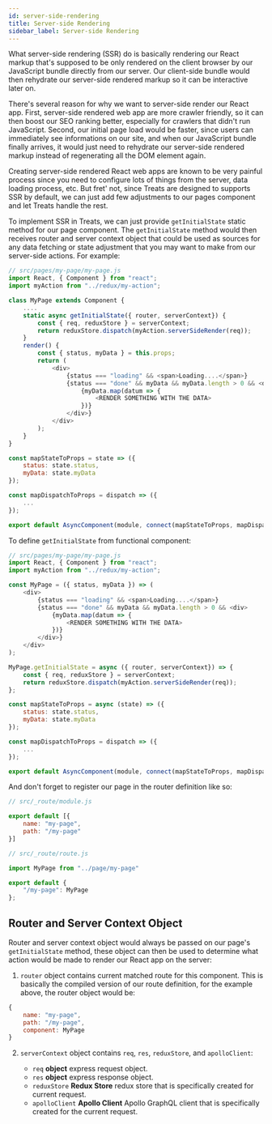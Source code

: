```yaml
---
id: server-side-rendering
title: Server-side Rendering
sidebar_label: Server-side Rendering
---
```


What server-side rendering (SSR) do is basically rendering our React markup that's supposed to be only rendered on the client browser by our JavaScript bundle directly from our server. Our client-side bundle would then rehydrate our server-side rendered markup so it can be interactive later on.

There's several reason for why we want to server-side render our React app. First, server-side rendered web app are more crawler friendly, so it can then boost our SEO ranking better, especially for crawlers that didn't run JavaScript. Second, our initial page load would be faster, since users can immediately see informations on our site, and when our JavaScript bundle finally arrives, it would just need to rehydrate our server-side rendered markup instead of regenerating all the DOM element again.

Creating server-side rendered React web apps are known to be very painful process since you need to configure lots of things from the server, data loading process, etc. But fret' not, since Treats are designed to supports SSR by default, we can just add few adjustments to our pages component and let Treats handle the rest.

To implement SSR in Treats, we can just provide `getInitialState` static method for our page component. The `getInitialState` method would then receives router and server context object that could be used as sources for any data fetching or state adjustment that you may want to make from our server-side actions. For example:

```js
// src/pages/my-page/my-page.js
import React, { Component } from "react";
import myAction from "../redux/my-action";

class MyPage extends Component {
    ....
    static async getInitialState({ router, serverContext}) {
        const { req, reduxStore } = serverContext;
        return reduxStore.dispatch(myAction.serverSideRender(req));
    }
    render() {
        const { status, myData } = this.props;
        return (
            <div>
                {status === "loading" && <span>Loading....</span>}
                {status === "done" && myData && myData.length > 0 && <div>
                    {myData.map(datum => {
                        <RENDER SOMETHING WITH THE DATA>
                    })}
                </div>}
            </div>
        );
    }
}

const mapStateToProps = state => ({
    status: state.status,
    myData: state.myData
});

const mapDispatchToProps = dispatch => ({
    ...
});

export default AsyncComponent(module, connect(mapStateToProps, mapDispatchToProps)(MyPage));
```

To define `getInitialState` from functional component:

```js
// src/pages/my-page/my-page.js
import React, { Component } from "react";
import myAction from "../redux/my-action";

const MyPage = ({ status, myData }) => (
    <div>
        {status === "loading" && <span>Loading....</span>}
        {status === "done" && myData && myData.length > 0 && <div>
            {myData.map(datum => {
                <RENDER SOMETHING WITH THE DATA>
            })}
        </div>}
    </div>
);

MyPage.getInitialState = async ({ router, serverContext}) => {
    const { req, reduxStore } = serverContext;
    return reduxStore.dispatch(myAction.serverSideRender(req));
};

const mapStateToProps = async (state) => ({
    status: state.status,
    myData: state.myData
});

const mapDispatchToProps = dispatch => ({
    ...
});

export default AsyncComponent(module, connect(mapStateToProps, mapDispatchToProps)(MyPage));
```

And don't forget to register our page in the router definition like so:

```js
// src/_route/module.js

export default [{
    name: "my-page",
    path: "/my-page"
}]
```

```js
// src/_route/route.js

import MyPage from "../page/my-page"

export default {
    "/my-page": MyPage
};
```

## Router and Server Context Object
Router and server context object would always be passed on our page's `getInitialState` method, these object can then be used to determine what action would be made to render our React app on the server:
1. `router` object contains current matched route for this component. This is basically the compiled version of our route definition, for the example above, the router object would be:
```js
{
    name: "my-page",
    path: "/my-page",
    component: MyPage
}
```

2. `serverContext` object contains `req`, `res`, `reduxStore`, and `apolloClient`:

    - `req` **object** express request object.
    - `res` **object** express response object.
    - `reduxStore` **Redux Store** redux store that is specifically created for current request.
    - `apolloClient` **Apollo Client** Apollo GraphQL client that is specifically created for the current request.
